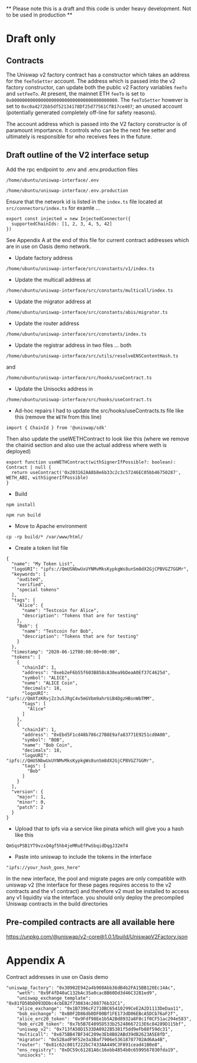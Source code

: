 ** Please note this is a draft and this code is under heavy development. Not to be used in production **

# Draft only

## Contracts

The Uniswap v2 factory contract has a constructor which takes an address for the `feeToSetter` account.
The address which is passed into the v2 factory constructor, can update both the public v2 Factory variables `feeTo` and `setFeeTo`. 
At present, the mainnet ETH `feeTo` is set to `0x0000000000000000000000000000000000000000`.
The `feeToSetter` however is set to `0xc0a4272bb5df52134178Df25d77561CfB17ce407`; an unused account (potentially generated completely off-line for safety reasons).

The account address which is passed into the V2 factory constructor is of paramount importance. It controls who can be the next fee setter and ultimately is responsible for who receives fees in the future.

## Draft outline of the V2 interface setup

Add the rpc endpoint to .env and .env.production files

```
/home/ubuntu/uniswap-interface/.env
```
```
/home/ubuntu/uniswap-interface/.env.production
```

Ensure that the network id is listed in the `index.ts` file located at `src/connectors/index.ts` for examle ...

```
export const injected = new InjectedConnector({
  supportedChainIds: [1, 2, 3, 4, 5, 42]
})

```


See Appendix A at the end of this file for current contract addresses which are in use on Oasis demo network.

* Update factory address

```
/home/ubuntu/uniswap-interface/src/constants/v1/index.ts
```

* Update the multicall address at 
```
/home/ubuntu/uniswap-interface/src/constants/multicall/index.ts
```

* Update the migrator address at 
```
/home/ubuntu/uniswap-interface/src/constants/abis/migrator.ts
```

* Update the router address 
```
/home/ubuntu/uniswap-interface/src/constants/index.ts 
```

* Update the registrar address in two files ... both

```
/home/ubuntu/uniswap-interface/src/utils/resolveENSContentHash.ts
```
and
```
/home/ubuntu/uniswap-interface/src/hooks/useContract.ts
```

* Update the Unisocks address in 
```
/home/ubuntu/uniswap-interface/src/hooks/useContract.ts
```

* Ad-hoc repairs
I had to update the src/hooks/useContracts.ts file like this (remove the `WETH` from this line)
```
import { ChainId } from '@uniswap/sdk'
```
Then also update the useWETHContract to look like this (where we remove the chainid section and also use the actual address where weth is deployed)
```
export function useWETHContract(withSignerIfPossible?: boolean): Contract | null {
  return useContract('0x203162AA8b8e6b33c2c3c57246EC05bb46750287', WETH_ABI, withSignerIfPossible)
}

```
* Build

```
npm install
```

```
npm run build
```

* Move to Apache environment

```
cp -rp build/* /var/www/html/
```
* Create a token list file 

```
{
  "name": "My Token List",
  "logoURI": "ipfs://QmUSNbwUxUYNMvMksKypkgWs8unSm8dX2GjCPBVGZ7GGMr",
  "keywords": [
    "audited",
    "verified",
    "special tokens"
  ],
  "tags": {
    "Alice": {
      "name": "Testcoin for Alice",
      "description": "Tokens that are for testing"
    },
    "Bob": {
      "name": "Testcoin for Bob",
      "description": "Tokens that are for testing"
    }
  },
  "timestamp": "2020-06-12T00:00:00+00:00",
  "tokens": [
    {
      "chainId": 1,
      "address": "0xeb2eF6b55f603B858cA30ea9bDeaA0Ef37C4625d",
      "symbol": "ALICE",
      "name": "ALICE Coin",
      "decimals": 18,
      "logoURI": "ipfs://QmXfzKRvjZz3u5JRgC4v5mGVbm9ahrUiB4DgzHBsnWbTMM",
      "tags": [
        "Alice"
      ]
    },
    {
      "chainId": 1,
      "address": "0xEbd5F1cd48b786c27B8E9afa83771E9251cd0A00",
      "symbol": "BOB",
      "name": "Bob Coin",
      "decimals": 18,
      "logoURI": "ipfs://QmUSNbwUxUYNMvMksKypkgWs8unSm8dX2GjCPBVGZ7GGMr",
      "tags": [
        "Bob"
      ]
    }
  ],
  "version": {
    "major": 1,
    "minor": 0,
    "patch": 2
  }
}
```

* Upload that to ipfs via a service like pinata which will give you a hash like this

```
QmSqsPSB1YT9vzxQ4gf5hb4jeMRuEfPwSbqidDqgJ32mT4
```

* Paste into uniswap to include the tokens in the interface

```
"ipfs://your_hash_goes_here"
```

In the new interface, the pool and migrate pages are only compatible with uniswap v2 (the interface for these pages requires access to the v2 contracts and the v1 contract) and therefore v2 must be installed to access any v1 liquidity via the interface.
you should only deploy the precompiled Uniswap contracts in the build directories 

## Pre-compiled contracts are all available here

https://unpkg.com/@uniswap/v2-core@1.0.1/build/UniswapV2Factory.json


# Appendix A
Contract addresses in use on Oasis demo

```
"uniswap_factory": "0x30902E942a4b908Abb36dB4b2FA15BB120Ec14Ac",
    "weth": "0x9F4fD40aC132bAc35a0cacBB60Dd3d46C3281ed9",
    "uniswap_exchange_template": "0x81fD58bD093DDbc4cbEB2f730834c208776b32C1",
    "alice_exchange": "0x1B7396cF2710BC65410299CeE2A2D1113DeDaa11",
    "bob_exchange": "0xB0F2D86db0DF00Bf1FE173dD06EBcA5DCb76aF2f",
    "alice_erc20_token": "0x9Fdf98Ee1b5A2Bd8932a8F8c1f0CF51ac294e583",
    "bob_erc20_token": "0x7b5B7E4095D533b25248667213E6c84289D115bf",
    "uniswap_v2": "0x713fA50D1533DA0922B5381f5dd9eFb88f59dc31",
    "multicall": "0x675BB47BF34C209e3Eb8B82ABd39dB2623A5E8fD",
    "migrator": "0x528adF9F52e3a3Baf7906e53618787702Ad6Aa4B",
    "router": "0x81c62c801f222bC7433AA449C3F891cead41B0e8",
    "ens_registry": "0xDC59c61281A6c16ebb4854b0c6599567830fda19",
    "unisocks": ""
```